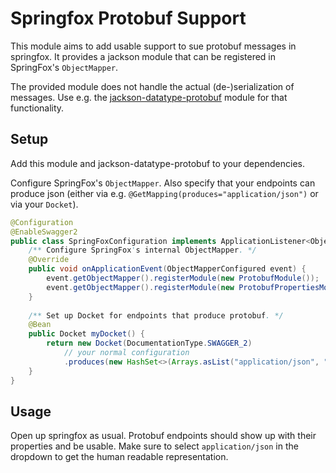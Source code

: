 # Springfox Protobuf Support
This module aims to add usable support to sue protobuf messages in springfox. It provides a jackson module that 
can be registered in SpringFox's `ObjectMapper`.

The provided module does not handle the actual (de-)serialization of messages. Use e.g. the 
[jackson-datatype-protobuf](https://github.com/HubSpot/jackson-datatype-protobuf) module for that functionality.

## Setup
Add this module and jackson-datatype-protobuf to your dependencies. 

Configure SpringFox's `ObjectMapper`. Also specify that your endpoints can produce json (either via e.g. 
`@GetMapping(produces="application/json")` or via your `Docket`).

```java
@Configuration
@EnableSwagger2
public class SpringFoxConfiguration implements ApplicationListener<ObjectMapperConfigured> {
	/** Configure SpringFox's internal ObjectMapper. */
	@Override
	public void onApplicationEvent(ObjectMapperConfigured event) {
		event.getObjectMapper().registerModule(new ProtobufModule());
		event.getObjectMapper().registerModule(new ProtobufPropertiesModule());
	}
	
	/** Set up Docket for endpoints that produce protobuf. */
	@Bean
	public Docket myDocket() {
		return new Docket(DocumentationType.SWAGGER_2)
			// your normal configuration
			.produces(new HashSet<>(Arrays.asList("application/json", "application/x-protobuf")));
	}
}
```

## Usage
Open up springfox as usual. Protobuf endpoints should show up with their properties and be usable. Make sure to 
select `application/json` in the dropdown to get the human readable representation.
